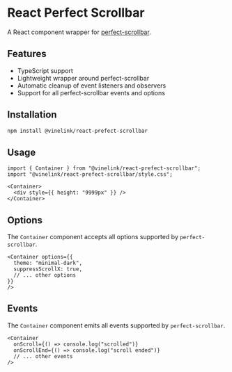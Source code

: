 # React Perfect Scrollbar

A React component wrapper for [perfect-scrollbar](https://github.com/mdbootstrap/perfect-scrollbar).

## Features

- TypeScript support
- Lightweight wrapper around perfect-scrollbar
- Automatic cleanup of event listeners and observers
- Support for all perfect-scrollbar events and options

## Installation

```bash
npm install @vinelink/react-prefect-scrollbar
```

## Usage

```tsx
import { Container } from "@vinelink/react-prefect-scrollbar";
import "@vinelink/react-prefect-scrollbar/style.css";

<Container>
  <div style={{ height: "9999px" }} />
</Container>
```

## Options

The `Container` component accepts all options supported by `perfect-scrollbar`.

```tsx
<Container options={{
  theme: "minimal-dark",
  suppressScrollX: true,
  // ... other options
}}
/>
```

## Events

The `Container` component emits all events supported by `perfect-scrollbar`.

```tsx
<Container 
  onScroll={() => console.log("scrolled")} 
  onScrollEnd={() => console.log("scroll ended")}
  // ... other events
/>
```
